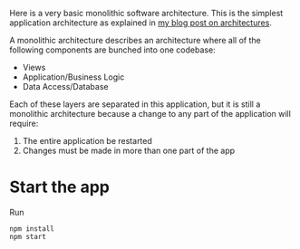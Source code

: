 Here is a very basic monolithic software architecture.  This is the simplest application architecture as explained in [my blog post on architectures](https://zachgoll.github.io/blog/2019/build-production-web-app-part-4/).

A monolithic architecture describes an architecture where all of the following components are bunched into one codebase: 

* Views 
* Application/Business Logic 
* Data Access/Database

Each of these layers are separated in this application, but it is still a monolithic architecture because a change to any part of the application will require: 

1. The entire application be restarted 
2. Changes must be made in more than one part of the app

# Start the app 

Run 

```
npm install 
npm start 
```